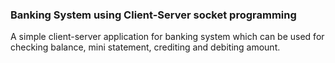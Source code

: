 ### Banking System using Client-Server socket programming

A simple client-server application for banking system which can be used for checking balance, mini statement, crediting and debiting amount.       
